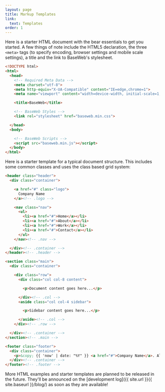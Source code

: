 ```yaml
---
layout: page
title: Markup Templates
link:
  text: Templates
order: 1
---
```


Here is a starter HTML document with the bear essentials to get you started. A few things of note include the HTML5 declaration, the three `<meta>` tags (to specify encoding, browser settings and mobile scale settings), a title and the link to BaseWeb's stylesheet.

```html
<!DOCTYPE html>
<html>
  <head>
    <!-- Required Meta Data -->
    <meta charset="utf-8">
    <meta http-equiv="X-UA-Compatible" content="IE=edge,chrome=1">
    <meta name="viewport" content="width=device-width, initial-scale=1, shrink-to-fit=no">

    <title>BaseWeb</title>

    <!-- BaseWeb Styles -->
    <link rel="stylesheet" href="baseweb.min.css">

  </head>
  <body>

    <!-- BaseWeb Scripts -->
    <script src="baseweb.min.js"></script>
  </body>
</html>
```

Here is a starter template for a typical document structure. This includes some common classes and uses the class based grid system:

```html
<header class="header">
  <div class="container">

    <a href="#" class="logo">
      Company Name
    </a><!-- .logo -->

    <nav class="nav">
      <ul>
        <li><a href="#">Home</a></li>
        <li><a href="#">About</a></li>
        <li><a href="#">Work</a></li>
        <li><a href="#">Contact</a></li>
      </ul>
    </nav><!-- .nav -->

  </div><!-- .container -->
</header><!-- .header -->

<section class="main">
  <div class="container">

    <div class="row">
      <div class="col col-8 content">

        <p>Document content goes here...</p>

      </div><!-- .col -->
      <aside class="col col-4 sidebar">

        <p>Sidebar content goes here...</p>

      </aside><!-- .col -->
    </div><!-- .row -->

  </div><!-- .container -->
</section><!-- .main -->

<footer class="footer">
  <div class="container">
    <p>&copy; {{ 'now' | date: "%Y" }} <a href="#">Company Name</a>. All rights reserved.</p>
  </div><!-- .container -->
</footer><!-- .footer -->
```

<div class="notice info" markdown="1">
More HTML examples and starter templates are planned to be released in the future. They'll be announced on the [development log]({{ site.url }}{{ site.baseurl }}/blog/) as soon as they are available!
</div>
